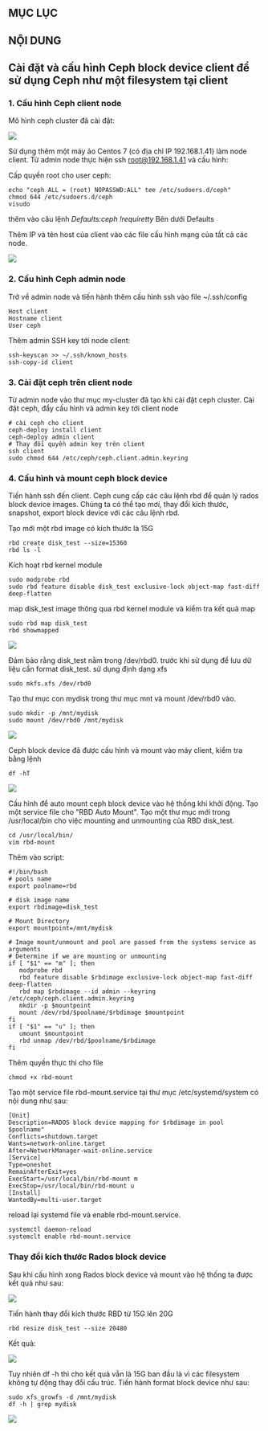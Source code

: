 ## MỤC LỤC



## NỘI DUNG

## Cài đặt và cấu hình Ceph block device client để sử dụng Ceph như một filesystem tại client

### 1. Cấu hình Ceph client node

Mô hình ceph cluster đã cài đặt:

![](./Image/w5-ceph-cluster.png)

Sử dụng thêm một máy ảo Centos 7 (có địa chỉ IP 192.168.1.41) làm node client. Từ admin node thực hiện ssh root@192.168.1.41 và cấu hình:

Cấp quyền root cho user ceph:

```
echo "ceph ALL = (root) NOPASSWD:ALL" tee /etc/sudoers.d/ceph"
chmod 644 /etc/sudoers.d/ceph
visudo 
```

thêm vào câu lệnh *Defaults:ceph !requiretty* Bên dưới Defaults

Thêm IP và tên host của client vào các file cấu hình mạng của tất cả các node.

![](./Image/w5-hosts.png)


### 2. Cấu hình Ceph admin node

Trở về admin node và tiến hành thêm cấu hình ssh vào file ~/.ssh/config

```
Host client
Hostname client
User ceph
```

Thêm admin SSH key tới node client:

```
ssh-keyscan >> ~/.ssh/known_hosts
ssh-copy-id client
```

### 3. Cài đặt ceph trên client node

Từ admin node vào thư mục my-cluster đã tạo khi cài đặt ceph cluster. Cài đặt ceph, đẩy cấu hình và admin key tới client node

```
# cài ceph cho client
ceph-deploy install client
ceph-deploy admin client
# Thay đổi quyền admin key trên client
ssh client
sudo chmod 644 /etc/ceph/ceph.client.admin.keyring
```

### 4. Cấu hình và mount ceph block device

Tiến hành ssh đến client. Ceph cung cấp các câu lệnh rbd để quản lý rados block device images. Chúng ta có thể tạo mơí, thay đổi kích thước, snapshot, export block device với các câu lệnh rbd.

Tạo mới một rbd image có kích thước là 15G

```
rbd create disk_test --size=15360
rbd ls -l
```

Kích hoạt rbd kernel module

```
sudo modprobe rbd
sudo rbd feature disable disk_test exclusive-lock object-map fast-diff deep-flatten
```

map disk_test image thông qua rbd kernel module và kiểm tra kết quả map

```
sudo rbd map disk_test
rbd showmapped
```

![](./Image/w5-create-activate-map-disk.png)

Đảm bảo rằng disk_test nằm trong /dev/rbd0. trước khi sử dụng để lưu dữ liệu cần format disk_test. sử dụng định dạng xfs

```
sudo mkfs.xfs /dev/rbd0
```

Tạo thư mục con mydisk trong thư mục mnt và mount /dev/rbd0 vào.

```
sudo mkdir -p /mnt/mydisk
sudo mount /dev/rbd0 /mnt/mydisk
```

![](./Image/w5-)

Ceph block device đã được cấu hình và mount vào máy client, kiểm tra bằng lệnh

```
df -hT
```

![](./Image/w5-check-result.png)

Cấu hình để auto mount ceph block device vào hệ thống khi khởi động. Tạo một service file cho "RBD Auto Mount". Tạo một thư mục mới trong /usr/local/bin cho việc mounting and unmounting của RBD disk_test.

```
cd /usr/local/bin/
vim rbd-mount
```

Thêm vào script:

```
#!/bin/bash
# pools name
export poolname=rbd

# disk image name
export rbdimage=disk_test

# Mount Directory
export mountpoint=/mnt/mydisk

# Image mount/unmount and pool are passed from the systems service as arguments
# Determine if we are mounting or unmounting
if [ "$1" == "m" ]; then
   modprobe rbd
   rbd feature disable $rbdimage exclusive-lock object-map fast-diff deep-flatten
   rbd map $rbdimage --id admin --keyring /etc/ceph/ceph.client.admin.keyring
   mkdir -p $mountpoint
   mount /dev/rbd/$poolname/$rbdimage $mountpoint
fi
if [ "$1" == "u" ]; then
   umount $mountpoint
   rbd unmap /dev/rbd/$poolname/$rbdimage
fi
```

Thêm quyền thực thi cho file

```
chmod +x rbd-mount
```

Tạo một service file rbd-mount.service tại thư mục /etc/systemd/system có nội dung như sau:

```
[Unit]
Description=RADOS block device mapping for $rbdimage in pool $poolname"
Conflicts=shutdown.target
Wants=network-online.target
After=NetworkManager-wait-online.service
[Service]
Type=oneshot
RemainAfterExit=yes
ExecStart=/usr/local/bin/rbd-mount m
ExecStop=/usr/local/bin/rbd-mount u
[Install]
WantedBy=multi-user.target
```

reload lại systemd file và enable rbd-mount.service.

```
systemctl daemon-reload
systemclt enable rbd-mount.service
```

### Thay đổi kích thước Rados block device

Sau khi cấu hình xong Rados block device và mount vào hệ thống ta được kết quả như sau:

![](./Image/w5-chua-resize-rbd.png)

Tiến hành thay đổi kích thước RBD từ 15G lên 20G

```
rbd resize disk_test --size 20480
```

Kết quả:

![](./Image/w5-sau-khi-rezise-rbd.png)

Tuy nhiên df -h thì cho kết quả vẫn là 15G ban đầu là vì các filesystem không tự động thay đổi cấu trúc. Tiến hành format block device như sau:

```
sudo xfs_growfs -d /mnt/mydisk
df -h | grep mydisk
```

![](./Image/w5-result.png)
